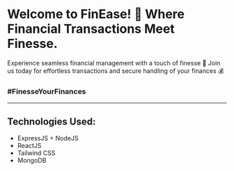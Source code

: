# Welcome to FinEase! 💼 Where Financial Transactions Meet Finesse.
Experience seamless financial management with a touch of finesse 💫
Join us today for effortless transactions and secure handling of your finances 💰
### #FinesseYourFinances
---
## Technologies Used:
- ExpressJS + NodeJS
- ReactJS
- Tailwind CSS
- MongoDB
